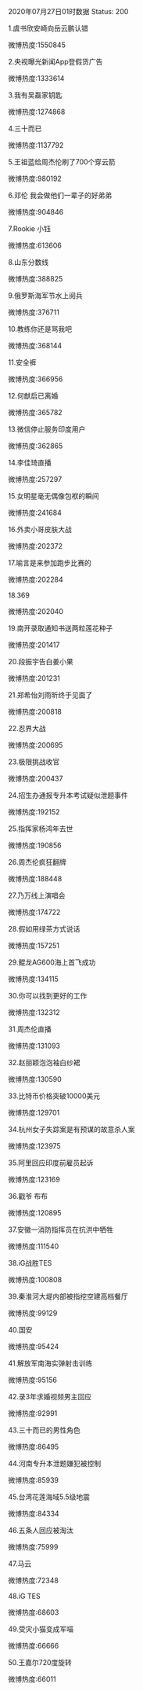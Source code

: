 2020年07月27日01时数据
Status: 200

1.虞书欣安崎向岳云鹏认错

微博热度:1550845

2.央视曝光新闻App登假货广告

微博热度:1333614

3.我有吴磊家钥匙

微博热度:1274868

4.三十而已

微博热度:1137792

5.王祖蓝给周杰伦刷了700个穿云箭

微博热度:980192

6.邓伦 我会做他们一辈子的好弟弟

微博热度:904846

7.Rookie 小钰

微博热度:613606

8.山东分数线

微博热度:388825

9.俄罗斯海军节水上阅兵

微博热度:376711

10.教练你还是骂我吧

微博热度:368144

11.安全裤

微博热度:366956

12.何猷启已离婚

微博热度:365782

13.微信停止服务印度用户

微博热度:362865

14.李佳琦直播

微博热度:257297

15.女明星毫无偶像包袱的瞬间

微博热度:241684

16.外卖小哥皮肤大战

微博热度:202372

17.喻言是来参加跑步比赛的

微博热度:202284

18.369

微博热度:202040

19.南开录取通知书送两粒莲花种子

微博热度:201417

20.段振宇告白姜小果

微博热度:201231

21.郑希怡刘雨昕终于见面了

微博热度:200818

22.忍界大战

微博热度:200695

23.极限挑战收官

微博热度:200437

24.招生办通报专升本考试疑似泄题事件

微博热度:192152

25.指挥家杨鸿年去世

微博热度:190856

26.周杰伦疯狂翻牌

微博热度:188448

27.乃万线上演唱会

微博热度:174722

28.假如用绿茶方式说话

微博热度:157251

29.鲲龙AG600海上首飞成功

微博热度:134115

30.你可以找到更好的工作

微博热度:132312

31.周杰伦直播

微博热度:131093

32.赵丽颖泡泡袖白纱裙

微博热度:130590

33.比特币价格突破10000美元

微博热度:129701

34.杭州女子失踪案是有预谋的故意杀人案

微博热度:123975

35.阿里回应印度前雇员起诉

微博热度:123169

36.戳爷 布布

微博热度:120895

37.安徽一消防指挥员在抗洪中牺牲

微博热度:111540

38.iG战胜TES

微博热度:100808

39.秦淮河大堤内部被指挖空建高档餐厅

微博热度:99129

40.国安

微博热度:95424

41.解放军南海实弹射击训练

微博热度:95156

42.录3年求婚视频男主回应

微博热度:92991

43.三十而已的男性角色

微博热度:86495

44.河南专升本泄题嫌犯被控制

微博热度:85939

45.台湾花莲海域5.5级地震

微博热度:84334

46.五条人回应被淘汰

微博热度:75999

47.马云

微博热度:72348

48.iG TES

微博热度:68603

49.受灾小猫变成军喵

微博热度:66666

50.王嘉尔720度旋转

微博热度:66011

